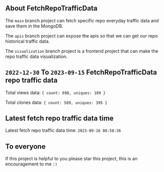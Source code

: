 ## About FetchRepoTrafficData

The `main` branch project can fetch specific repo everyday traffic data and save them in the MongoDB.

The `apis` branch project can expose the apis so that we can get our repo historical traffic data.

The `visualization` branch project is a frontend project that can make the repo traffic data visualization.

## `2022-12-30` To `2023-09-15` FetchRepoTrafficData repo traffic data

Total views data: `{ count: 698, uniques: 189 }`

Total clones data: `{ count: 589, uniques: 395 }`

## Latest fetch repo traffic data time

Latest fetch repo traffic data time: `2023-09-16 00:58:36`

## To everyone

If this project is helpful to you please star this project, this is an encouragement to me `:)`



